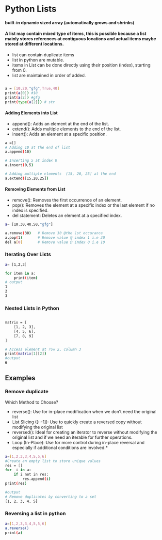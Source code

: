 # Python Lists

#### built-in dynamic sized array (automatically grows and shrinks)
#### A list may contain mixed type of items, this is possible because a list mainly stores references at contiguous locations and actual items maybe stored at different locations.

- list can contain duplicate items
- list in python are mutable. 
- items in List can be done directly using their position (index), starting from 0.
- list are maintained in order of added.


```sh

a = [10,20,"gfg",True,40]
print(a[0]) #10
print(a[2]) #gfg
print(type(a[2])) # str

```

#### Adding Elements into List

* append(): Adds an element at the end of the list.
* extend(): Adds multiple elements to the end of the list.
* insert(): Adds an element at a specific position.

```sh
a =[]
# Adding 10 at the end of list
a.append(10)

# Inserting 5 at index 0
a.insert(0,5)

# Adding multiple elements  [15, 20, 25] at the end
a.extend([15,20,25])

```

#### Removing Elements from List
* remove(): Removes the first occurrence of an element.
* pop(): Removes the element at a specific index or the last element if no index is specified.
* del statement: Deletes an element at a specified index.

```sh
a= [10,30,40,50,"gfg"]

a.remove(30)   # Remove 30 @the 1st occurance
a.pop(1)       # Remove value @ index 1 i.e 30
del a[0]       # Remove value @ index 0 i.e 10
```

### Iterating Over Lists

<!-- Using for loop -->
```sh
a= [1,2,3]

for item in a:
    print(item)
# output
1
2
3

```
### Nested Lists in Python
```sh

matrix = [
    [1, 2, 3],
    [4, 5, 6],
    [7, 8, 9]
]

# Access element at row 2, column 3
print(matrix[1][2]) 
#output
6
```
## Examples

### Remove duplicate 
Which Method to Choose?
* reverse(): Use for in-place modification when we don’t need the original list
* List Slicing ([::-1]): Use to quickly create a reversed copy without modifying the original list
* reversed(): Ideal for creating an iterator to reverse without modifying the original list and if we need an iterable for further operations.
* Loop (In-Place): Use for more control during in-place reversal and especially if additional conditions are involved.*

```sh
a=[1,2,3,3,4,5,5,6]
#Create an empty list to store unique values
res = []
for  i in a:
    if i not in res:
        res.append(i)
print(res)

#output
# Remove duplicates by converting to a set
[1, 2, 3, 4, 5]
```
### Reversing a list in python
```sh
a=[1,2,3,3,4,5,5,6]
a.reverse()
print(a)
```

